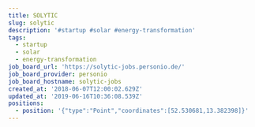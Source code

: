 ```yaml
---
title: SOLYTIC
slug: solytic
description: '#startup #solar #energy-transformation'
tags:
  - startup
  - solar
  - energy-transformation
job_board_url: 'https://solytic-jobs.personio.de/'
job_board_provider: personio
job_board_hostname: solytic-jobs
created_at: '2018-06-07T12:00:02.629Z'
updated_at: '2019-06-16T10:36:08.539Z'
positions:
  - position: '{"type":"Point","coordinates":[52.530681,13.382398]}'
---
```


